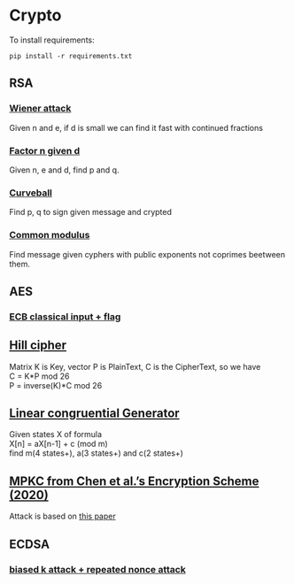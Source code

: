 # Crypto  
To install requirements:  
```
pip install -r requirements.txt
```

## RSA  
### [Wiener attack](./wiener_RSA.py)  
Given n and e, if d is small we can find it fast with continued fractions  

### [Factor n given d](./factorNGivenD.py)
Given n, e and d, find p and q.

### [Curveball](./curveball_RSA.gp)  
Find p, q to sign given message and crypted  

### [Common modulus](./rsa_commonmodulus.py)
Find message given cyphers with public exponents not coprimes beetween them.

## AES  
### [ECB classical input + flag](./solve_ecb.py)

## [Hill cipher](./hill.py)
Matrix K is Key, vector P is PlainText, C is the CipherText, so we have  
C = K*P mod 26  
P = inverse(K)*C mod 26  

## [Linear congruential Generator](./lcg.py)  
Given states X of formula  
X[n] = aX[n-1] + c (mod m)  
find m(4 states+), a(3 states+) and c(2 states+)

## [MPKC from Chen et al.’s Encryption Scheme (2020)](./mpkc_chen.sage)
Attack is based on [this paper](https://eprint.iacr.org/2020/053.pdf)  

## ECDSA

### [biased k attack + repeated nonce attack](./ecdsa.sage)
